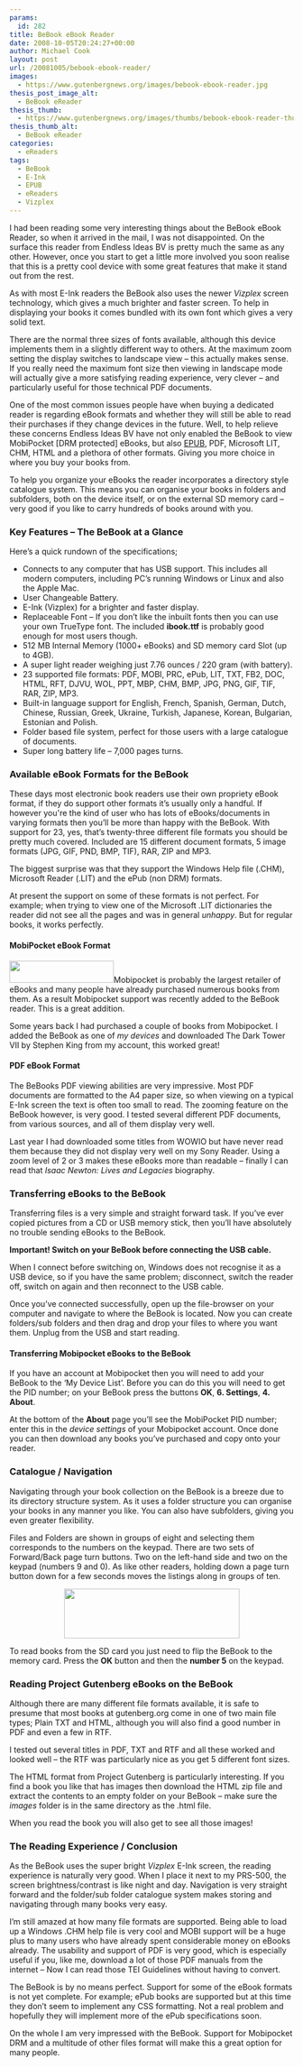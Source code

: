 ```yaml
---
params:
  id: 282
title: BeBook eBook Reader
date: 2008-10-05T20:24:27+00:00
author: Michael Cook
layout: post
url: /20081005/bebook-ebook-reader/
images:
  - https://www.gutenbergnews.org/images/bebook-ebook-reader.jpg
thesis_post_image_alt:
  - BeBook eReader
thesis_thumb:
  - https://www.gutenbergnews.org/images/thumbs/bebook-ebook-reader-thumb.jpg
thesis_thumb_alt:
  - BeBook eReader
categories:
  - eReaders
tags:
  - BeBook
  - E-Ink
  - EPUB
  - eReaders
  - Vizplex
---
```

<p style="text-align: left;">
  I had been reading some very interesting things about the BeBook eBook Reader, so when it arrived in the mail, I was not disappointed. On the surface this reader from Endless Ideas BV is pretty much the same as any other. However, once you start to get a little more involved you soon realise that this is a pretty cool device with some great features that make it stand out from the rest.
</p>

<p style="text-align: left;">
  As with most E-Ink readers the BeBook also uses the newer <em>Vizplex</em> screen technology, which gives a much brighter and faster screen. To help in displaying your books it comes bundled with its own font which gives a very solid text.
</p>

<p style="text-align: left;">
  There are the normal three sizes of fonts available, although this device implements them in a slightly different way to others. At the maximum zoom setting the display switches to landscape view – this actually makes sense. If you really need the maximum font size then viewing in landscape mode will actually give a more satisfying reading experience, very clever – and particularly useful for those technical PDF documents.
</p>

<p style="text-align: left;">
  One of the most common issues people have when buying a dedicated reader is regarding eBook formats and whether they will still be able to read their purchases if they change devices in the future. Well, to help relieve these concerns Endless Ideas BV have not only enabled the BeBook to view MobiPocket [DRM protected] eBooks, but also <a href="https://en.wikipedia.org/wiki/EPUB" target="_blank">EPUB</a>, PDF, Microsoft LIT, CHM, HTML and a plethora of other formats. Giving you more choice in where you buy your books from.
</p>

<p style="text-align: left;">
  <!--more-->To help you organize your eBooks the reader incorporates a directory style catalogue system. This means you can organise your books in folders and subfolders, both on the device itself, or on the external SD memory card – very good if you like to carry hundreds of books around with you.
</p>

<h3 style="text-align: left;">
  Key Features – The BeBook at a Glance
</h3>

<p style="text-align: left;">
  Here’s a quick rundown of the specifications;
</p>

<ul style="text-align: left;">
  <li>
    Connects to any computer that has USB support. This includes all modern computers, including PC’s running Windows or Linux and also the Apple Mac.
  </li>
  <li>
    User Changeable Battery.
  </li>
  <li>
    E-Ink (Vizplex) for a brighter and faster display.
  </li>
  <li>
    Replaceable Font – If you don’t like the inbuilt fonts then you can use your own TrueType font. The included <strong>ibook.ttf</strong> is probably good enough for most users though.
  </li>
  <li>
    512 MB Internal Memory (1000+ eBooks) and SD memory card Slot (up to 4GB).
  </li>
  <li>
    A super light reader weighing just 7.76 ounces / 220 gram (with battery).
  </li>
  <li>
    23 supported file formats: PDF, MOBI, PRC, ePub, LIT, TXT, FB2, DOC, HTML, RFT, DJVU, WOL, PPT, MBP, CHM, BMP, JPG, PNG, GIF, TIF, RAR, ZIP, MP3.
  </li>
  <li>
    Built-in language support for English, French, Spanish, German, Dutch, Chinese, Russian, Greek, Ukraine, Turkish, Japanese, Korean, Bulgarian, Estonian and Polish.
  </li>
  <li>
    Folder based file system, perfect for those users with a large catalogue of documents.
  </li>
  <li>
    Super long battery life – 7,000 pages turns.
  </li>
</ul>

<h3 style="text-align: left;">
  Available eBook Formats for the BeBook
</h3>

<p style="text-align: left;">
  These days most electronic book readers use their own propriety eBook format, if they do support other formats it’s usually only a handful. If however you're the kind of user who has lots of eBooks/documents in varying formats then you’ll be more than happy with the BeBook. With support for 23, yes, that’s twenty-three different file formats you should be pretty much covered. Included are 15 different document formats, 5 image formats (JPG, GIF, PND, BMP, TIF), RAR, ZIP and MP3.
</p>

<p style="text-align: left;">
  The biggest surprise was that they support the Windows Help file (.CHM), Microsoft Reader (.LIT) and the ePub (non DRM) formats.
</p>

<p style="text-align: left;">
  At present the support on some of these formats is not perfect. For example; when trying to view one of the Microsoft .LIT dictionaries the reader did not see all the pages and was in general <em>unhappy</em>. But for regular books, it works perfectly.
</p>

<h4 style="text-align: left;">
  MobiPocket eBook Format
</h4>

<p style="text-align: left;">
  <img class="alignright" title="Mobipocket Small Logo" src="/images/mobipocket-logo-small.gif" alt="" width="185" height="39" />Mobipocket is probably the largest retailer of eBooks and many people have already purchased numerous books from them. As a result Mobipocket support was recently added to the BeBook reader. This is a great addition.
</p>

<p style="text-align: left;">
  Some years back I had purchased a couple of books from Mobipocket. I added the BeBook as one of <em>my devices</em> and downloaded The Dark Tower VII by Stephen King from my account, this worked great!
</p>

<h4 style="text-align: left;">
  PDF eBook Format
</h4>

<p style="text-align: left;">
  The BeBooks PDF viewing abilities are very impressive. Most PDF documents are formatted to the A4 paper size, so when viewing on a typical E-Ink screen the text is often too small to read. The zooming feature on the BeBook however, is very good. I tested several different PDF documents, from various sources, and all of them display very well.
</p>

<p style="text-align: left;">
  Last year I had downloaded some titles from WOWIO but have never read them because they did not display very well on my Sony Reader. Using a zoom level of 2 or 3 makes these eBooks more than readable – finally I can read that <em>Isaac Newton: Lives and Legacies</em> biography.
</p>

<h3 style="text-align: left;">
  Transferring eBooks to the BeBook
</h3>

<p style="text-align: left;">
  Transferring files is a very simple and straight forward task. If you’ve ever copied pictures from a CD or USB memory stick, then you’ll have absolutely no trouble sending eBooks to the BeBook.
</p>

<p style="text-align: left;">
  <strong>Important! Switch on your BeBook before connecting the USB cable.</strong>
</p>

<p style="text-align: left;">
  When I connect before switching on, Windows does not recognise it as a USB device, so if you have the same problem; disconnect, switch the reader off, switch on again and then reconnect to the USB cable.
</p>

<p style="text-align: left;">
  Once you’ve connected successfully, open up the file-browser on your computer and navigate to where the BeBook is located. Now you can create folders/sub folders and then drag and drop your files to where you want them. Unplug from the USB and start reading.
</p>

<h4 style="text-align: left;">
  Transferring Mobipocket eBooks to the BeBook
</h4>

<p style="text-align: left;">
  If you have an account at Mobipocket then you will need to add your BeBook to the ‘My Device List’. Before you can do this you will need to get the PID number; on your BeBook press the buttons <strong>OK</strong>, <strong>6. Settings</strong>, <strong>4. About</strong>.
</p>

<p style="text-align: left;">
  At the bottom of the <strong>About</strong> page you’ll see the MobiPocket PID number; enter this in the <em>device settings</em> of your Mobipocket account. Once done you can then download any books you’ve purchased and copy onto your reader.
</p>

<h3 style="text-align: left;">
  Catalogue / Navigation
</h3>

<p style="text-align: left;">
  Navigating through your book collection on the BeBook is a breeze due to its directory structure system. As it uses a folder structure you can organise your books in any manner you like. You can also have subfolders, giving you even greater flexibility.
</p>

<p style="text-align: left;">
  Files and Folders are shown in groups of eight and selecting them corresponds to the numbers on the keypad. There are two sets of Forward/Back page turn buttons. Two on the left-hand side and two on the keypad (numbers 9 and 0). As like other readers, holding down a page turn button down for a few seconds moves the listings along in groups of ten.
</p>

<p style="text-align: center;">
  <img class="aligncenter" title="BeBook Keypad" src="/images/bebook-ebook-reader-keypad.jpg" alt="" width="311" height="88" />
</p>

<p style="text-align: left;">
  To read books from the SD card you just need to flip the BeBook to the memory card. Press the <strong>OK</strong> button and then the <strong>number 5</strong> on the keypad.
</p>

<h3 style="text-align: left;">
  Reading Project Gutenberg eBooks on the BeBook
</h3>

<p style="text-align: left;">
  Although there are many different file formats available, it is safe to presume that most books at gutenberg.org come in one of two main file types; Plain TXT and HTML, although you will also find a good number in PDF and even a few in RTF.
</p>

<p style="text-align: left;">
  I tested out several titles in PDF, TXT and RTF and all these worked and looked well – the RTF was particularly nice as you get 5 different font sizes.
</p>

<p style="text-align: left;">
  The HTML format from Project Gutenberg is particularly interesting. If you find a book you like that has images then download the HTML zip file and extract the contents to an empty folder on your BeBook – make sure the <em>images</em> folder is in the same directory as the .html file.
</p>

<p style="text-align: left;">
  When you read the book you will also get to see all those images!
</p>

<h3 style="text-align: left;">
  The Reading Experience / Conclusion
</h3>

<p style="text-align: left;">
  As the BeBook uses the super bright <em>Vizplex</em> E-Ink screen, the reading experience is naturally very good. When I place it next to my PRS-500, the screen brightness/contrast is like night and day. Navigation is very straight forward and the folder/sub folder catalogue system makes storing and navigating through many books very easy.
</p>

<p style="text-align: left;">
  I’m still amazed at how many file formats are supported. Being able to load up a Windows .CHM help file is very cool and MOBI support will be a huge plus to many users who have already spent considerable money on eBooks already. The usability and support of PDF is very good, which is especially useful if you, like me, download a lot of those PDF manuals from the internet – Now I can read those TEI Guidelines without having to convert.
</p>

<p style="text-align: left;">
  The BeBook is by no means perfect. Support for some of the eBook formats is not yet complete. For example; ePub books are supported but at this time they don’t seem to implement any CSS formatting. Not a real problem and hopefully they will implement more of the ePub specifications soon.
</p>

<p style="text-align: left;">
  On the whole I am very impressed with the BeBook. Support for Mobipocket DRM and a multitude of other files format will make this a great option for many people.
</p>
